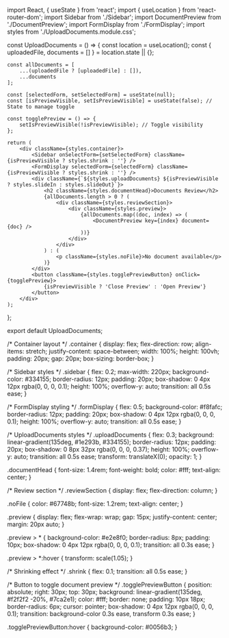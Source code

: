 import React, { useState } from 'react';
import { useLocation } from 'react-router-dom';
import Sidebar from './Sidebar';
import DocumentPreview from './DocumentPreview';
import FormDisplay from './FormDisplay';
import styles from './UploadDocuments.module.css';

const UploadDocuments = () => {
    const location = useLocation();
    const { uploadedFile, documents = [] } = location.state || {};

    const allDocuments = [
        ...(uploadedFile ? [uploadedFile] : []),
        ...documents
    ];

    const [selectedForm, setSelectedForm] = useState(null);
    const [isPreviewVisible, setIsPreviewVisible] = useState(false); // State to manage toggle

    const togglePreview = () => {
        setIsPreviewVisible(!isPreviewVisible); // Toggle visibility
    };

    return (
        <div className={styles.container}>
            <Sidebar onSelectForm={setSelectedForm} className={isPreviewVisible ? styles.shrink : ''} />
            <FormDisplay selectedForm={selectedForm} className={isPreviewVisible ? styles.shrink : ''} />
            <div className={`${styles.uploadDocuments} ${isPreviewVisible ? styles.slideIn : styles.slideOut}`}>
                <h2 className={styles.documentHead}>Documents Review</h2>
                {allDocuments.length > 0 ? (
                    <div className={styles.reviewSection}>
                        <div className={styles.preview}>
                            {allDocuments.map((doc, index) => (
                                <DocumentPreview key={index} document={doc} />
                            ))}
                        </div>
                    </div>
                ) : (
                    <p className={styles.noFile}>No document available</p>
                )}
            </div>
            <button className={styles.togglePreviewButton} onClick={togglePreview}>
                {isPreviewVisible ? 'Close Preview' : 'Open Preview'}
            </button>
        </div>
    );
};

export default UploadDocuments;





/* Container layout */
.container {
  display: flex;
  flex-direction: row;
  align-items: stretch;
  justify-content: space-between;
  width: 100%;
  height: 100vh;
  padding: 20px;
  gap: 20px;
  box-sizing: border-box;
}

/* Sidebar styles */
.sidebar {
  flex: 0.2;
  max-width: 220px;
  background-color: #334155;
  border-radius: 12px;
  padding: 20px;
  box-shadow: 0 4px 12px rgba(0, 0, 0, 0.1);
  height: 100%;
  overflow-y: auto;
  transition: all 0.5s ease;
}

/* FormDisplay styling */
.formDisplay {
  flex: 0.5;
  background-color: #f8fafc;
  border-radius: 12px;
  padding: 20px;
  box-shadow: 0 4px 12px rgba(0, 0, 0, 0.1);
  height: 100%;
  overflow-y: auto;
  transition: all 0.5s ease;
}

/* UploadDocuments styles */
.uploadDocuments {
  flex: 0.3;
  background: linear-gradient(135deg, #1e293b, #334155);
  border-radius: 12px;
  padding: 20px;
  box-shadow: 0 8px 32px rgba(0, 0, 0, 0.37);
  height: 100%;
  overflow-y: auto;
  transition: all 0.5s ease;
  transform: translateX(0);
  opacity: 1;
}

.documentHead {
  font-size: 1.4rem;
  font-weight: bold;
  color: #fff;
  text-align: center;
}

/* Review section */
.reviewSection {
  display: flex;
  flex-direction: column;
}

.noFile {
  color: #67748b;
  font-size: 1.2rem;
  text-align: center;
}

.preview {
  display: flex;
  flex-wrap: wrap;
  gap: 15px;
  justify-content: center;
  margin: 20px auto;
}

.preview > * {
  background-color: #e2e8f0;
  border-radius: 8px;
  padding: 10px;
  box-shadow: 0 4px 12px rgba(0, 0, 0, 0.1);
  transition: all 0.3s ease;
}

.preview > *:hover {
  transform: scale(1.05);
}

/* Shrinking effect */
.shrink {
  flex: 0.1;
  transition: all 0.5s ease;
}

/* Button to toggle document preview */
.togglePreviewButton {
  position: absolute;
  right: 30px;
  top: 30px;
  background: linear-gradient(135deg, #f2f2f2 -20%, #7ca2e1);
  color: #fff;
  border: none;
  padding: 10px 18px;
  border-radius: 6px;
  cursor: pointer;
  box-shadow: 0 4px 12px rgba(0, 0, 0, 0.1);
  transition: background-color 0.3s ease, transform 0.3s ease;
}

.togglePreviewButton:hover {
  background-color: #0056b3;
}
